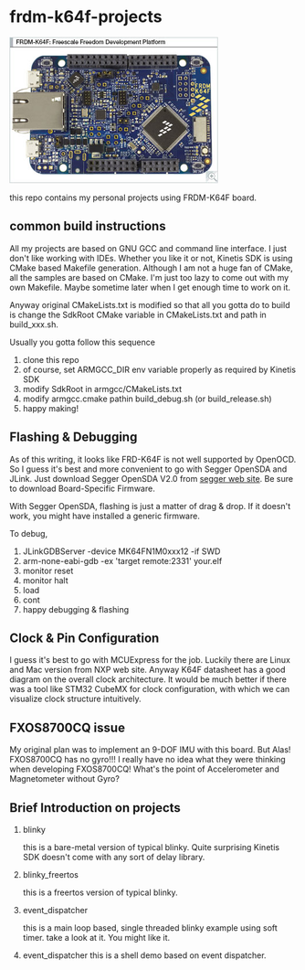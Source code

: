 # frdm-k64f-projects

![FRDM-K64F](images/FRDM-K64F.jpg)

this repo contains my personal projects using FRDM-K64F board.

## common build instructions
All my projects are based on GNU GCC and command line interface. I just don't like working with IDEs.
Whether you like it or not, Kinetis SDK is using CMake based Makefile generation. Although I am not a huge fan of CMake, all the samples are based on CMake. I'm just too lazy to come out with my own Makefile. Maybe sometime later when I get enough time to work on it.

Anyway original CMakeLists.txt is modified so that all you gotta do to build is change the SdkRoot CMake variable in CMakeLists.txt and path in build_xxx.sh.

Usually you gotta follow this sequence
1. clone this repo
2. of course, set ARMGCC_DIR env variable properly as required by Kinetis SDK
3. modify SdkRoot in armgcc/CMakeLists.txt
4. modify armgcc.cmake pathin build_debug.sh (or build_release.sh)
5. happy making!

## Flashing & Debugging
As of this writing, it looks like FRD-K64F is not well supported by OpenOCD. So I guess it's best and more convenient to go with Segger OpenSDA and JLink. Just download Segger OpenSDA V2.0 from [segger web site](https://www.segger.com/downloads/jlink/#JLinkOpenSDABoardSpecificFirmwares). Be sure to download Board-Specific Firmware.

With Segger OpenSDA, flashing is just a matter of drag & drop. If it doesn't work, you might have installed a generic firmware.

To debug,

1. JLinkGDBServer -device MK64FN1M0xxx12 -if SWD
2. arm-none-eabi-gdb -ex 'target remote:2331' your.elf
3. monitor reset
4. monitor halt
5. load
6. cont
7. happy debugging & flashing

## Clock & Pin Configuration
I guess it's best to go with MCUExpress for the job.
Luckily there are Linux and Mac version from NXP web site.
Anyway K64F datasheet has a good diagram on the overall clock architecture.
It would be much better if there was a tool like STM32 CubeMX for clock configuration, with which we can visualize clock structure intuitively.

## FXOS8700CQ issue
My original plan was to implement an 9-DOF IMU with this board. But Alas! FXOS8700CQ has no gyro!!!
I really have no idea what they were thinking when developing FXOS8700CQ!
What's the point of Accelerometer and Magnetometer without Gyro?

## Brief Introduction on projects
1. blinky

   this is a bare-metal version of typical blinky. Quite surprising Kinetis SDK doesn't come with any sort of delay library.

2. blinky_freertos

   this is a freertos version of typical blinky.

3. event_dispatcher

   this is a main loop based, single threaded blinky example using soft timer.  take a look at it. You might like it.
  
4. event_dispatcher
   this is a shell demo based on event dispatcher.
